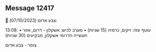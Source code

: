## Message 12417

🔴 צבע אדום (07/10/2023):

13:08:
• עוטף עזה: זיקים, כרמיה (15 שניות)
• מערב לכיש: אשקלון - דרום, אזור תעשייה הדרומי אשקלון, מבקיעים (30 שניות)

צופר - צבע אדום

